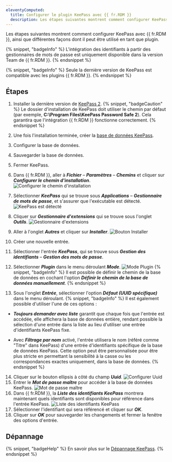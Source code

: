 ```yaml
---
eleventyComputed:
  title: Configurer le plugin KeePass avec {{ fr.RDM }}
  description: Les étapes suivantes montrent comment configurer KeePass avec {{ fr.RDM }}, ainsi que différentes façons dont il peut être utilisé en tant que plugin.
---
```

Les étapes suivantes montrent comment configurer KeePass avec {{ fr.RDM }}, ainsi que différentes façons dont il peut être utilisé en tant que plugin.

{% snippet, "badgeInfo" %}
L'intégration des identifiants à partir des gestionnaires de mots de passe est uniquement disponible dans la version Team de {{ fr.RDM }}.
{% endsnippet %}

{% snippet, "badgeInfo" %}
Seule la dernière version de KeePass est compatible avec les plugins {{ fr.RDM }}.
{% endsnippet %}

## Étapes
1. Installer la dernière version de [KeePass 2](https://keepass.info/download.html).
{% snippet, "badgeCaution" %}
Le dossier d'installation de KeePass doit utiliser le chemin par défaut (par exemple, **C:\Program Files\KeePass Password Safe 2**). Cela garantira que l'intégration {{ fr.RDM }} fonctionne correctement.
{% endsnippet %}

2. Une fois l'installation terminée, créer la [base de données KeePass](https://keepass.info/help/base/firststeps.html).
1. Configurer la base de données.
1. Sauvegarder la base de données.
1. Fermer KeePass.
1. Dans {{ fr.RDM }}, aller à ***Fichier*** – ***Paramètres*** – ***Chemins*** et cliquer sur ***Configurer le chemin d'installation***.
![Configurer le chemin d'installation](https://cdnweb.devolutions.net/docs/docs_en_kb_KB0034.png)
1. Sélectionner ***KeePass*** qui se trouve sous ***Applications*** – ***Gestionnaire de mots de passe***, et s'assurer que l'exécutable est détecté.
![KeePass est détecté](https://cdnweb.devolutions.net/docs/docs_en_kb_KB0035.png)
1. Cliquer sur ***Gestionnaire d'extensions*** qui se trouve sous l'onglet ***Outils***.
![Gestionnaire d'extensions](https://cdnweb.devolutions.net/docs/docs_en_kb_KB0036.png)
1. Aller à l'onglet ***Autres*** et cliquer sur ***Installer***.
![Bouton Installer](https://cdnweb.devolutions.net/docs/docs_en_kb_KB0037.png)
1. Créer une nouvelle entrée.
1. Sélectionner l'entrée ***KeePass***, qui se trouve sous ***Gestion des identifiants*** – ***Gestion des mots de passe***.
1. Sélectionner ***Plugin*** dans le menu déroulant ***Mode***.
![Mode Plugin](https://cdnweb.devolutions.net/docs/docs_en_kb_KB0038.png)
{% snippet, "badgeInfo" %}
Il est possible de définir le chemin de la base de données en cochant l'option ***Définir le chemin de la base de données manuellement***.
{% endsnippet %}

13. Sous l'onglet ***Entrée***, sélectionner l'option ***Défaut (UUID spécifique)*** dans le menu déroulant.
{% snippet, "badgeInfo" %}
Il est également possible d'utiliser l'une de ces options :
* ***Toujours demander avec liste*** garantit que chaque fois que l'entrée est accédée, elle affichera la base de données entière, rendant possible la sélection d'une entrée dans la liste au lieu d'utiliser une entrée d'identifiants KeePass fixe.

* Avec ***Filtrage par nom*** activé, l'entrée utilisera le nom (référé comme "Titre" dans KeePass) d'une entrée d'identifiants spécifique de la base de données KeePass. Cette option peut être personnalisée pour être plus stricte en permettant la sensibilité à la casse ou les correspondances exactes uniquement, dans la base de données.
{% endsnippet %}

14. Cliquer sur le bouton ellipsis à côté du champ ***Uuid***.
![Configurer Uuid](https://cdnweb.devolutions.net/docs/docs_en_kb_KB0039.png)
1. Entrer le ***Mot de passe maître*** pour accéder à la base de données KeePass.
![Mot de passe maître](https://cdnweb.devolutions.net/docs/docs_en_kb_KB0040.png)
1. Dans {{ fr.RDM }}, la ***Liste des identifiants KeePass*** montrera maintenant quels identifiants sont disponibles pour référence dans l'entrée KeePass.
![Liste des identifiants KeePass](https://cdnweb.devolutions.net/docs/docs_en_kb_KB0041.png)
1. Sélectionner l'identifiant qui sera référencé et cliquer sur ***OK***.
1. Cliquer sur ***OK*** pour sauvegarder les changements et fermer la fenêtre des options d'entrée.

## Dépannage
{% snippet, "badgeHelp" %}
En savoir plus sur le [Dépannage KeePass](/rdm/kb/rdm-windows/troubleshooting-articles/keepass/).
{% endsnippet %}
